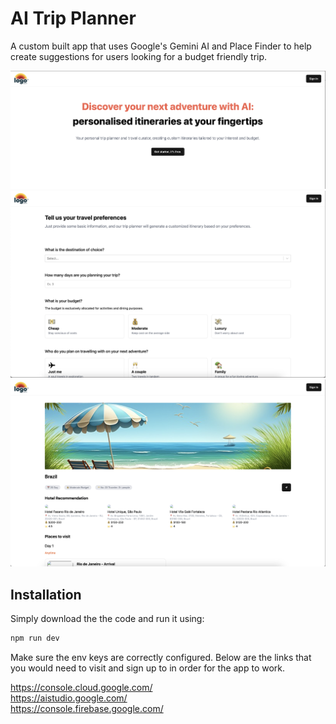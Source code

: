 # AI Trip Planner

A custom built app that uses Google's Gemini AI and Place Finder to help create suggestions for users looking for a budget friendly trip. 

![Alt text](/src/assets/readme-img-1.png?raw=true "Screenshot 1")
![Alt text](/src/assets/readme-img-2.png?raw=true "Screenshot 2")
![Alt text](/src/assets/readme-img-3.png?raw=true "Screenshot 3")

## Installation

Simply download the the code and run it using:

```bash
npm run dev
```

Make sure the env keys are correctly configured. Below are the links that you would need to visit and sign up to in order for the app to work.

https://console.cloud.google.com/ <br/>
https://aistudio.google.com/ <br/>
https://console.firebase.google.com/ <br/>
